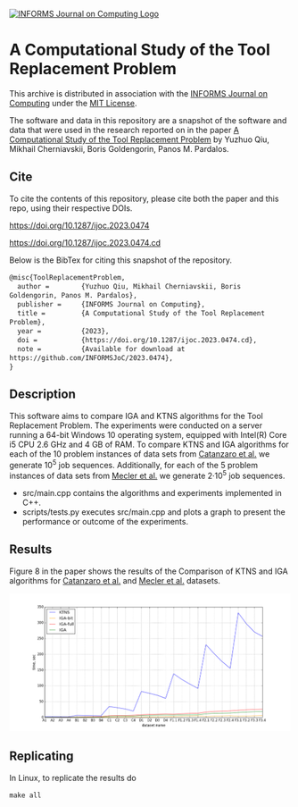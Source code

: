 [![INFORMS Journal on Computing Logo](https://INFORMSJoC.github.io/logos/INFORMS_Journal_on_Computing_Header.jpg)](https://pubsonline.informs.org/journal/ijoc)

# A Computational Study of the Tool Replacement Problem

This archive is distributed in association with the [INFORMS Journal on
Computing](https://pubsonline.informs.org/journal/ijoc) under the [MIT License](LICENSE).

The software and data in this repository are a snapshot of the software and data
that were used in the research reported on in the paper 
[A Computational Study of the Tool Replacement Problem](https://doi.org/10.1287/ijoc.2023.0474) by Yuzhuo Qiu, Mikhail Cherniavskii, Boris Goldengorin, Panos M. Pardalos.  

## Cite

To cite the contents of this repository, please cite both the paper and this repo, using their respective DOIs.

https://doi.org/10.1287/ijoc.2023.0474

https://doi.org/10.1287/ijoc.2023.0474.cd

Below is the BibTex for citing this snapshot of the repository.

```
@misc{ToolReplacementProblem,
  author =        {Yuzhuo Qiu, Mikhail Cherniavskii, Boris Goldengorin, Panos M. Pardalos},
  publisher =     {INFORMS Journal on Computing},
  title =         {A Computational Study of the Tool Replacement Problem},
  year =          {2023},
  doi =           {https://doi.org/10.1287/ijoc.2023.0474.cd},
  note =          {Available for download at https://github.com/INFORMSJoC/2023.0474},
} 
```

## Description

This software aims to compare IGA and KTNS algorithms for the Tool Replacement Problem.
The experiments were conducted on a server running a 64-bit Windows 10 operating system, equipped with Intel(R) Core i5 CPU 2.6 GHz and 4 GB of RAM.
To compare KTNS and IGA algorithms for each of the 10 problem instances of data sets
from [Catanzaro et al.](https://doi.org/10.1016/j.ejor.2015.02.018) we generate 10<sup>5</sup> job sequences. Additionally, for each of the 5
problem instances of data sets from [Mecler et al.](https://doi.org/10.1016/j.cor.2020.105153) we generate 2·10<sup>5</sup> job sequences.

* src/main.cpp contains the algorithms and experiments implemented in C++.
* scripts/tests.py еxecutes src/main.cpp and plots a graph to present the performance or outcome of the experiments.

## Results

Figure 8 in the paper shows the results of the Comparison of KTNS and IGA algorithms for [Catanzaro et al.](https://doi.org/10.1016/j.ejor.2015.02.018) and [Mecler et al.](https://doi.org/10.1016/j.cor.2020.105153) datasets.

![Figure 1](results/results.png)

## Replicating

In Linux, to replicate the results do

```
make all
```
